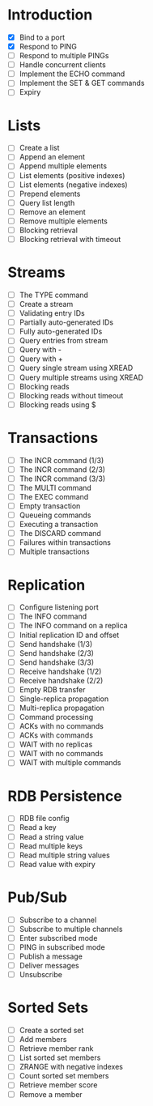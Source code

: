 # Introduction
  - [x] Bind to a port
  - [x] Respond to PING
  - [ ] Respond to multiple PINGs
  - [ ] Handle concurrent clients
  - [ ] Implement the ECHO command
  - [ ] Implement the SET & GET commands
  - [ ] Expiry

# Lists
  - [ ] Create a list
  - [ ] Append an element
  - [ ] Append multiple elements
  - [ ] List elements (positive indexes)
  - [ ] List elements (negative indexes)
  - [ ] Prepend elements
  - [ ] Query list length
  - [ ] Remove an element
  - [ ] Remove multiple elements
  - [ ] Blocking retrieval
  - [ ] Blocking retrieval with timeout

# Streams
  - [ ] The TYPE command
  - [ ] Create a stream
  - [ ] Validating entry IDs
  - [ ] Partially auto-generated IDs
  - [ ] Fully auto-generated IDs
  - [ ] Query entries from stream
  - [ ] Query with -
  - [ ] Query with +
  - [ ] Query single stream using XREAD
  - [ ] Query multiple streams using XREAD
  - [ ] Blocking reads
  - [ ] Blocking reads without timeout
  - [ ] Blocking reads using $

# Transactions
  - [ ] The INCR command (1/3)
  - [ ] The INCR command (2/3)
  - [ ] The INCR command (3/3)
  - [ ] The MULTI command
  - [ ] The EXEC command
  - [ ] Empty transaction
  - [ ] Queueing commands
  - [ ] Executing a transaction
  - [ ] The DISCARD command
  - [ ] Failures within transactions
  - [ ] Multiple transactions

# Replication
  - [ ] Configure listening port
  - [ ] The INFO command
  - [ ] The INFO command on a replica
  - [ ] Initial replication ID and offset
  - [ ] Send handshake (1/3)
  - [ ] Send handshake (2/3)
  - [ ] Send handshake (3/3)
  - [ ] Receive handshake (1/2)
  - [ ] Receive handshake (2/2)
  - [ ] Empty RDB transfer
  - [ ] Single-replica propagation
  - [ ] Multi-replica propagation
  - [ ] Command processing
  - [ ] ACKs with no commands
  - [ ] ACKs with commands
  - [ ] WAIT with no replicas
  - [ ] WAIT with no commands
  - [ ] WAIT with multiple commands

# RDB Persistence
  - [ ] RDB file config
  - [ ] Read a key
  - [ ] Read a string value
  - [ ] Read multiple keys
  - [ ] Read multiple string values
  - [ ] Read value with expiry

# Pub/Sub
  - [ ] Subscribe to a channel
  - [ ] Subscribe to multiple channels
  - [ ] Enter subscribed mode
  - [ ] PING in subscribed mode
  - [ ] Publish a message
  - [ ] Deliver messages
  - [ ] Unsubscribe

# Sorted Sets
  - [ ] Create a sorted set
  - [ ] Add members
  - [ ] Retrieve member rank
  - [ ] List sorted set members
  - [ ] ZRANGE with negative indexes
  - [ ] Count sorted set members
  - [ ] Retrieve member score
  - [ ] Remove a member